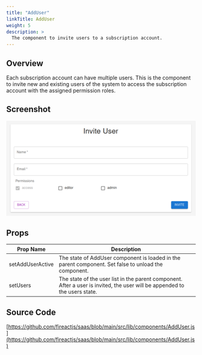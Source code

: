 ```yaml
---
title: "AddUser"
linkTitle: AddUser
weight: 5
description: >
  The component to invite users to a subscription account.
---
```

## Overview

Each subscription account can have multiple users. This is the component to invite new and existing users of the system to access the subscription account with the assigned permission roles.

## Screenshot

![Screenshot](screenshot.png)

## Props

| Prop Name | Description |
| --- | --- |
| setAddUserActive | The state of AddUser component is loaded in the parent component. Set false to unload the component. |
| setUsers | The state of the user list in the parent component. After a user is invited, the user will be appended to the users state. |

## Source Code

[https://github.com/fireactjs/saas/blob/main/src/lib/components/AddUser.js](https://github.com/fireactjs/saas/blob/main/src/lib/components/AddUser.js)